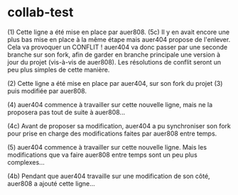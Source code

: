 # collab-test

(1) Cette ligne a été mise en place par auer808. (5c) Il y en avait encore une plus bas mise en place à la même étape mais auer404 propose de l'enlever. Cela va provoquer un CONFLIT ! auer404 va donc passer par une seconde branche sur son fork, afin de garder en branche principale une version à jour du projet (vis-à-vis de auer808). Les résolutions de conflit seront un peu plus simples de cette manière.

(2) Cette ligne a été mise en place par auer404, sur son fork du projet (3) puis modifiée par auer808.

(4) auer404 commence à travailler sur cette nouvelle ligne, mais ne la proposera pas tout de suite à auer808...

(4c) Avant de proposer sa modification, auer404 a pu synchroniser son fork pour prise en charge des modifications faites par auer808 entre temps.

(5) auer404 commence à travailler sur cette nouvelle ligne. Mais les modifications que va faire auer808 entre temps sont un peu plus complexes...

(4b) Pendant que auer404 travaille sur une modification de son côté, auer808 a ajouté cette ligne...
